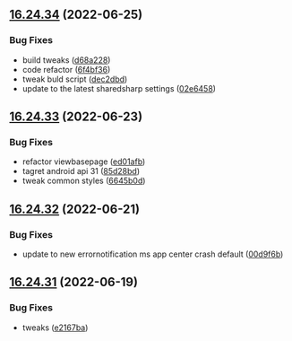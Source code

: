 ## [16.24.34](https://github.com/phandcock/GrampsView/compare/v16.24.33...v16.24.34) (2022-06-25)


### Bug Fixes

* build tweaks ([d68a228](https://github.com/phandcock/GrampsView/commit/d68a228d504d7076861b78d8f96781f5c87760e4))
* code refactor ([6f4bf36](https://github.com/phandcock/GrampsView/commit/6f4bf36a2e929ef14989b9da685df951fd2edba0))
* tweak buld script ([dec2dbd](https://github.com/phandcock/GrampsView/commit/dec2dbddba538b670e4bf6824e0c9b3b0b114af2))
* update to the latest sharedsharp settings ([02e6458](https://github.com/phandcock/GrampsView/commit/02e6458424fffcd5f6b08ef9f4e12e82d9c98784))



## [16.24.33](https://github.com/phandcock/GrampsView/compare/v16.24.32...v16.24.33) (2022-06-23)


### Bug Fixes

* refactor viewbasepage ([ed01afb](https://github.com/phandcock/GrampsView/commit/ed01afb60653716a90009108e0d34e291fca7962))
* tagret android api 31 ([85d28bd](https://github.com/phandcock/GrampsView/commit/85d28bd729261496863aa06603f19046e20d6fdb))
* tweak common styles ([6645b0d](https://github.com/phandcock/GrampsView/commit/6645b0d7d95d5fd898b1433b4cf1c8cda5565725))



## [16.24.32](https://github.com/phandcock/GrampsView/compare/v16.24.31...v16.24.32) (2022-06-21)


### Bug Fixes

* update to new errornotification ms app center crash default ([00d9f6b](https://github.com/phandcock/GrampsView/commit/00d9f6b04849ec48ff7a2a12fb05032a2ea1fc2a))



## [16.24.31](https://github.com/phandcock/GrampsView/compare/v16.24.30...v16.24.31) (2022-06-19)


### Bug Fixes

* tweaks ([e2167ba](https://github.com/phandcock/GrampsView/commit/e2167babdad42631163e1ec6e88db32c1de225a8))



